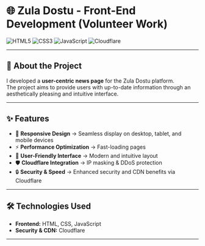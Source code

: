 # 🌐 Zula Dostu - Front-End Development (Volunteer Work)

![HTML5](https://img.shields.io/badge/HTML5-E34F26?style=for-the-badge&logo=html5&logoColor=fff)
![CSS3](https://img.shields.io/badge/CSS3-1572B6?style=for-the-badge&logo=css3&logoColor=fff)
![JavaScript](https://img.shields.io/badge/JavaScript-F7DF1E?style=for-the-badge&logo=javascript&logoColor=000)
![Cloudflare](https://img.shields.io/badge/Cloudflare-F38020?style=for-the-badge&logo=cloudflare&logoColor=fff)

---

## 📖 About the Project
I developed a **user-centric news page** for the Zula Dostu platform.  
The project aims to provide users with up-to-date information through an aesthetically pleasing and intuitive interface.

---

## ✨ Features
- 📱 **Responsive Design** → Seamless display on desktop, tablet, and mobile devices  
- ⚡ **Performance Optimization** → Fast-loading pages  
- 🎨 **User-Friendly Interface** → Modern and intuitive layout  
- 🛡️ **Cloudflare Integration** → IP masking & DDoS protection  
- 🔒 **Security & Speed** → Enhanced security and CDN benefits via Cloudflare  

---

## 🛠️ Technologies Used
- **Frontend:** HTML, CSS, JavaScript  
- **Security & CDN:** Cloudflare  

---
